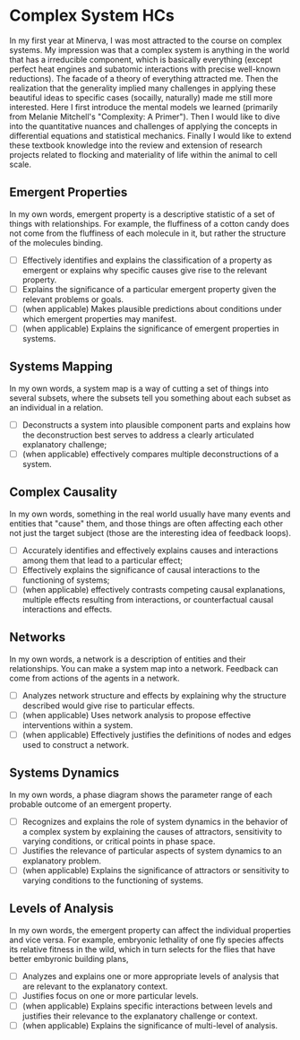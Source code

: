 # Complex System HCs 
In my first year at Minerva, I was most attracted to the course on complex systems. My impression was that a complex system is anything in the world that has a irreducible component, which is basically everything (except perfect heat engines and subatomic interactions with precise well-known reductions). The facade of a theory of everything attracted me. Then the realization that the generality implied many challenges in applying these beautiful ideas to specific cases (socailly, naturally) made me still more interested. 
Here I first introduce the mental models we learned (primarily from Melanie Mitchell's "Complexity: A Primer"). Then I would like to dive into the quantitative nuances and challenges of applying the concepts in differential equations and statistical mechanics. Finally I would like to extend these textbook knowledge into the review and extension of research projects related to flocking and materiality of life within the animal to cell scale. 
## Emergent Properties
In my own words, emergent property is a descriptive statistic of a set of things with relationships. For example, the fluffiness of a cotton candy does not come from the fluffiness of each molecule in it, but rather the structure of the molecules binding. 
- [ ]  Effectively identifies and explains the classification of a property as emergent or explains why specific causes give rise to the relevant property.
- [ ]  Explains the significance of a particular emergent property given the relevant problems or goals.
- [ ]  (when applicable) Makes plausible predictions about conditions under which emergent properties may manifest.
- [ ]  (when applicable) Explains the significance of emergent properties in systems.
## Systems Mapping
In my own words, a system map is a way of cutting a set of things into several subsets, where the subsets tell you something about each subset as an individual in a relation. 
- [ ]  Deconstructs a system into plausible component parts and explains how the deconstruction best serves to address a clearly articulated explanatory challenge;
- [ ]  (when applicable) effectively compares multiple deconstructions of a system.
## Complex Causality
In my own words, something in the real world usually have many events and entities that "cause" them, and those things are often affecting each other not just the target subject (those are the interesting idea of feedback loops). 
- [ ]  Accurately identifies and effectively explains causes and interactions among them that lead to a particular effect;
- [ ]  Effectively explains the significance of causal interactions to the functioning of systems;
- [ ]  (when applicable) effectively contrasts competing causal explanations, multiple effects resulting from interactions, or counterfactual causal interactions and effects.
## Networks
In my own words, a network is a description of entities and their relationships. You can make a system map into a network. Feedback can come from actions of the agents in a network. 
- [ ]  Analyzes network structure and effects by explaining why the structure described would give rise to particular effects.
- [ ]  (when applicable) Uses network analysis to propose effective interventions within a system.
- [ ]  (when applicable) Effectively justifies the definitions of nodes and edges used to construct a network.
## Systems Dynamics
In my own words, a phase diagram shows the parameter range of each probable outcome of an emergent property. 
- [ ]  Recognizes and explains the role of system dynamics in the behavior of a complex system by explaining the causes of attractors, sensitivity to varying conditions, or critical points in phase space.
- [ ]  Justifies the relevance of particular aspects of system dynamics to an explanatory problem.
- [ ]  (when applicable) Explains the significance of attractors or sensitivity to varying conditions to the functioning of systems.
## Levels of Analysis
In my own words, the emergent property can affect the individual properties and vice versa. For example, embryonic lethality of one fly species affects its relative fitness in the wild, which in turn selects for the flies that have better embyronic building plans,
- [ ]  Analyzes and explains one or more appropriate levels of analysis that are relevant to the explanatory context.
- [ ]  Justifies focus on one or more particular levels.
- [ ]  (when applicable) Explains specific interactions between levels and justifies their relevance to the explanatory challenge or context.
- [ ]  (when applicable) Explains the significance of multi-level of analysis.
